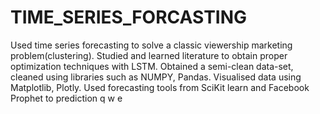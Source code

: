 # TIME_SERIES_FORCASTING
Used time series forecasting to solve a classic viewership marketing problem(clustering).
Studied and learned literature  to obtain proper optimization techniques with LSTM.
Obtained a semi-clean data-set, cleaned using libraries such as NUMPY, Pandas.
Visualised data using Matplotlib, Plotly.
Used forecasting tools from SciKit learn and Facebook Prophet to prediction
q
w
e
